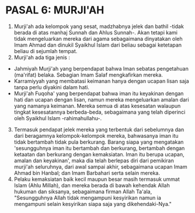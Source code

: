 # PASAL 6: MURJI'AH

1. Murji'ah ada kelompok yang sesat, madzhabnya jelek dan bathil -tidak berada di atas manhaj Sunnah dan Ahlus Sunnah-. Akan tetapi kami tidak mengeluarkan mereka dari agama sebagaimana dinyatakan oleh Imam Ahmad dan dinukil Syaikhul Islam dari beliau sebagai ketetapan beliau di sejumlah tempat.
2. Murji'ah ada tiga jenis :
 - Jahmiyah Murji'ah yang berpendapat bahwa Iman sebatas pengetahuan (ma'rifat) belaka. Sebagian Imam Salaf mengkafirkan mereka.
 - Karramiyyah yang membatasi keimanan hanya dengan ucapan lisan saja tanpa perlu diyakini dalam hati.
 - Murji'ah Fuqoha' yang berpendapat bahwa iman itu keyakinan dengan hati dan ucapan dengan lisan, namun mereka mengeluarkan amalan dari yang namanya keimanan.
Mereka semua di atas kesesatan walaupun tingkat kesesatannya berbeda-beda, sebagaimana yang telah diperinci oleh Syaikhul Islam -rahimahullahu-.
3. Termasuk pendapat jelek mereka yang terbentuk dari sebelumnya dan dari beragamnya kelompok-kelompok mereka, bahwasanya iman itu tidak bertambah tidak pula berkurang. Barang siapa yang mengatakan 'sesungguhnya iman itu bertambah dan berkurang, bertambah dengan ketaatan dan berkurang dengan kemaksiatan. Iman itu berupa ucapan, amalan dan keyakinan', maka dia telah berlepas diri dari pemikiran murji'ah seluruhnya, dari awal sampai akhir, sebagaimana ucapan Imam Ahmad bin Hanbal; dan Imam Barbahari serta selain mereka.
4. Pelaku kemaksiatan baik kecil maupun besar masih termasuk ummat Islam (Ahlu Millah), dan mereka berada di bawah kehendak Allah hukuman dan siksanya, sebagaimana firman Allah Ta'ala, "Sesungguhnya Allah tidak mengampuni kesyirikan namun ia mengampuni selain kesyirikan siapa saja yang dikehendaki-Nya."
